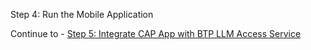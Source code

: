 Step 4: Run the Mobile Application

Continue to - [Step 5: Integrate CAP App with BTP LLM Access Service ](../ex3.5/README.md)